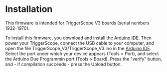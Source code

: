# Installation
This firmware is intended for TriggerScope V3 boards (serial numbers 1932-1970).

To install this firmware, you download and install the [Arduino IDE](https://www.arduino.cc/en/software). Then power your TriggerScope, connect the USB cable to your computer, and open the file TriggerScope_V3/TriggerScope_V3.ino in the [Arduino IDE](https://www.arduino.cc/en/software). Select the port under which your device appears (Tools > Port), and select the Arduino Due Programmin port (Tools > Board). Press the "verify" button, and - if compilation succeeds - press the Upload button.